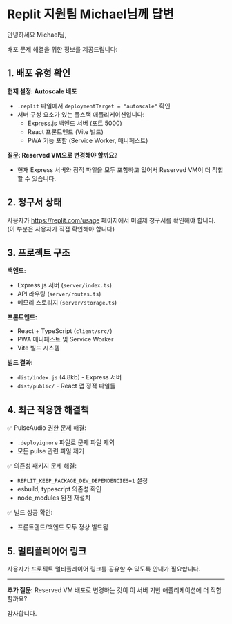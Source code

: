 # Replit 지원팀 Michael님께 답변

안녕하세요 Michael님,

배포 문제 해결을 위한 정보를 제공드립니다:

## 1. 배포 유형 확인

**현재 설정: Autoscale 배포**
- `.replit` 파일에서 `deploymentTarget = "autoscale"` 확인
- 서버 구성 요소가 있는 풀스택 애플리케이션입니다:
  - Express.js 백엔드 서버 (포트 5000)
  - React 프론트엔드 (Vite 빌드)
  - PWA 기능 포함 (Service Worker, 매니페스트)

**질문: Reserved VM으로 변경해야 할까요?**
- 현재 Express 서버와 정적 파일을 모두 포함하고 있어서 Reserved VM이 더 적합할 수 있습니다.

## 2. 청구서 상태

사용자가 https://replit.com/usage 페이지에서 미결제 청구서를 확인해야 합니다.
(이 부분은 사용자가 직접 확인해야 합니다)

## 3. 프로젝트 구조

**백엔드:**
- Express.js 서버 (`server/index.ts`)
- API 라우팅 (`server/routes.ts`)
- 메모리 스토리지 (`server/storage.ts`)

**프론트엔드:**
- React + TypeScript (`client/src/`)
- PWA 매니페스트 및 Service Worker
- Vite 빌드 시스템

**빌드 결과:**
- `dist/index.js` (4.8kb) - Express 서버
- `dist/public/` - React 앱 정적 파일들

## 4. 최근 적용한 해결책

✅ PulseAudio 권한 문제 해결:
- `.deployignore` 파일로 문제 파일 제외
- 모든 pulse 관련 파일 제거

✅ 의존성 패키지 문제 해결:
- `REPLIT_KEEP_PACKAGE_DEV_DEPENDENCIES=1` 설정
- esbuild, typescript 의존성 확인
- node_modules 완전 재설치

✅ 빌드 성공 확인:
- 프론트엔드/백엔드 모두 정상 빌드됨

## 5. 멀티플레이어 링크

사용자가 프로젝트 멀티플레이어 링크를 공유할 수 있도록 안내가 필요합니다.

---

**추가 질문:**
Reserved VM 배포로 변경하는 것이 이 서버 기반 애플리케이션에 더 적합할까요?

감사합니다.